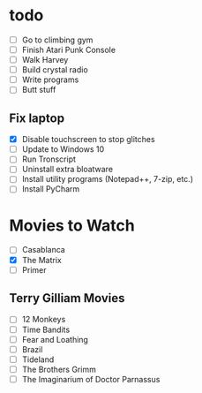 # todo

- [ ] Go to climbing gym
- [ ] Finish Atari Punk Console
- [ ] Walk Harvey
- [ ] Build crystal radio
- [ ] Write programs
- [ ] Butt stuff

## Fix laptop

- [x] Disable touchscreen to stop glitches
- [ ] Update to Windows 10
- [ ] Run Tronscript
- [ ] Uninstall extra bloatware
- [ ] Install utility programs (Notepad++, 7-zip, etc.)
- [ ] Install PyCharm

# Movies to Watch

- [ ] Casablanca
- [x] The Matrix
- [ ] Primer

## Terry Gilliam Movies

- [ ] 12 Monkeys
- [ ] Time Bandits
- [ ] Fear and Loathing
- [ ] Brazil
- [ ] Tideland
- [ ] The Brothers Grimm
- [ ] The Imaginarium of Doctor Parnassus
